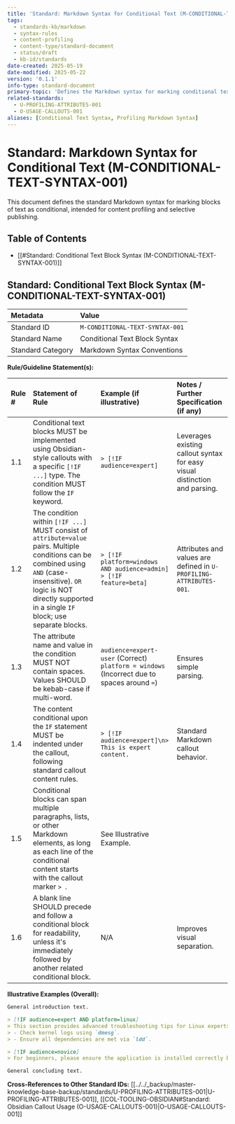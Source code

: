```yaml
---
title: 'Standard: Markdown Syntax for Conditional Text (M-CONDITIONAL-TEXT-SYNTAX-001)'
tags:
  - standards-kb/markdown
  - syntax-rules
  - content-profiling
  - content-type/standard-document
  - status/draft
  - kb-id/standards
date-created: 2025-05-19
date-modified: 2025-05-22
version: '0.1.1'
info-type: standard-document
primary-topic: 'Defines the Markdown syntax for marking conditional text blocks.'
related-standards:
  - U-PROFILING-ATTRIBUTES-001
  - O-USAGE-CALLOUTS-001
aliases: [Conditional Text Syntax, Profiling Markdown Syntax]
---
```


# Standard: Markdown Syntax for Conditional Text (M-CONDITIONAL-TEXT-SYNTAX-001)

This document defines the standard Markdown syntax for marking blocks of text as conditional, intended for content profiling and selective publishing.

## Table of Contents
- [[#Standard: Conditional Text Block Syntax (M-CONDITIONAL-TEXT-SYNTAX-001)]]

## Standard: Conditional Text Block Syntax (M-CONDITIONAL-TEXT-SYNTAX-001)

| Metadata        | Value                                 |
| :-------------- | :------------------------------------ |
| Standard ID     | `M-CONDITIONAL-TEXT-SYNTAX-001`       |
| Standard Name   | Conditional Text Block Syntax         |
| Standard Category | Markdown Syntax Conventions           |

**Rule/Guideline Statement(s):**

| Rule # | Statement of Rule                                                                                                                               | Example (if illustrative)                                    | Notes / Further Specification (if any)                                       |
| :----- | :---------------------------------------------------------------------------------------------------------------------------------------------- | :----------------------------------------------------------- | :--------------------------------------------------------------------------- |
| 1.1    | Conditional text blocks MUST be implemented using Obsidian-style callouts with a specific `[!IF ...]` type. The condition MUST follow the `IF` keyword. | `> [!IF audience=expert]`                                    | Leverages existing callout syntax for easy visual distinction and parsing.   |
| 1.2    | The condition within `[!IF ...]` MUST consist of `attribute=value` pairs. Multiple conditions can be combined using `AND` (case-insensitive). `OR` logic is NOT directly supported in a single `IF` block; use separate blocks. | `> [!IF platform=windows AND audience=admin]`<br/>`> [!IF feature=beta]` | Attributes and values are defined in `U-PROFILING-ATTRIBUTES-001`.           |
| 1.3    | The attribute name and value in the condition MUST NOT contain spaces. Values SHOULD be kebab-case if multi-word.                               | `audience=expert-user` (Correct)<br/>`platform = windows` (Incorrect due to spaces around `=`) | Ensures simple parsing.                                                      |
| 1.4    | The content conditional upon the `IF` statement MUST be indented under the callout, following standard callout content rules.                   | `> [!IF audience=expert]\n> This is expert content.`         | Standard Markdown callout behavior.                                          |
| 1.5    | Conditional blocks can span multiple paragraphs, lists, or other Markdown elements, as long as each line of the conditional content starts with the callout marker `> `. | See Illustrative Example.                                    |                                                                              |
| 1.6    | A blank line SHOULD precede and follow a conditional block for readability, unless it's immediately followed by another related conditional block. | N/A                                                          | Improves visual separation.                                                  |

**Illustrative Examples (Overall):**

```markdown
General introduction text.

> [!IF audience=expert AND platform=linux]
> This section provides advanced troubleshooting tips for Linux experts.
> - Check kernel logs using `dmesg`.
> - Ensure all dependencies are met via `ldd`.

> [!IF audience=novice]
> For beginners, please ensure the application is installed correctly by following the setup wizard.

General concluding text.
```

**Cross-References to Other Standard IDs:** [[../../_backup/master-knowledge-base-backup/standards/U-PROFILING-ATTRIBUTES-001|U-PROFILING-ATTRIBUTES-001]], [[COL-TOOLING-OBSIDIAN#Standard: Obsidian Callout Usage (O-USAGE-CALLOUTS-001)|O-USAGE-CALLOUTS-001]] 